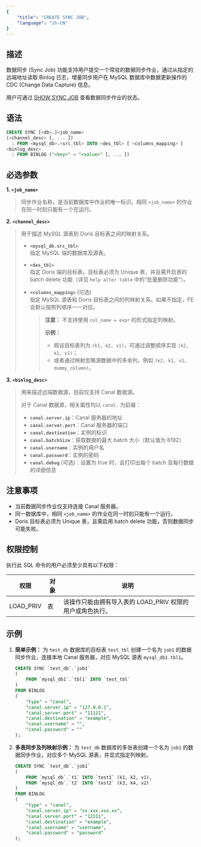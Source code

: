 ```yaml
---
{
    "title": "CREATE SYNC JOB",
    "language": "zh-CN"
}
---
```


<!--
Licensed to the Apache Software Foundation (ASF) under one
or more contributor license agreements.  See the NOTICE file
distributed with this work for additional information
regarding copyright ownership.  The ASF licenses this file
to you under the Apache License, Version 2.0 (the
"License"); you may not use this file except in compliance
with the License.  You may obtain a copy of the License at

  http://www.apache.org/licenses/LICENSE-2.0

Unless required by applicable law or agreed to in writing,
software distributed under the License is distributed on an
"AS IS" BASIS, WITHOUT WARRANTIES OR CONDITIONS OF ANY
KIND, either express or implied.  See the License for the
specific language governing permissions and limitations
under the License.
-->

## 描述

数据同步 (Sync Job) 功能支持用户提交一个常驻的数据同步作业，通过从指定的远端地址读取 Binlog 日志，增量同步用户在 MySQL 数据库中数据更新操作的 CDC (Change Data Capture) 信息。

用户可通过 [SHOW SYNC JOB](../../../../sql-manual/sql-statements/data-modification/load-and-export/SHOW-SYNC-JOB) 查看数据同步作业的状态。

## 语法

```sql
CREATE SYNC [<db>.]<job_name>
(<channel_desc> [, ... ])
  : FROM <mysql_db>.<src_tbl> INTO <des_tbl> [ <columns_mapping> ]
<binlog_desc>
  : FROM BINLOG ("<key>" = "<value>" [, ... ])
```

## 必选参数

**1. `<job_name>`**

> 同步作业名称，是当前数据库中作业的唯一标识。相同 `<job_name>` 的作业在同一时刻只能有一个在运行。

**2. `<channel_desc>`**

> 用于描述 MySQL 源表到 Doris 目标表之间的映射关系。
>
>
> - **`<mysql_db.src_tbl>`**  
>   指定 MySQL 端的数据库及源表。
>
> - **`<des_tbl>`**  
>   指定 Doris 端的目标表。目标表必须为 Unique 表，并且需开启表的 batch delete 功能（详见 `help alter table` 中的“批量删除功能”）。
>
> - **`<columns_mapping>`** (可选)  
>   指定 MySQL 源表和 Doris 目标表之间的列映射关系。如果不指定，FE 会默认按照列顺序一一对应。  
>   > **注意：** 不支持使用 `col_name = expr` 的形式指定列映射。
>   >
>   > **示例：**
>   > - 假设目标表列为 `(k1, k2, v1)`，可通过调整顺序实现 `(k2, k1, v1)`；
>   > - 或者通过映射忽略源数据中的多余列，例如 `(k2, k1, v1, dummy_column)`。

**3. `<binlog_desc>`**

> 用来描述远端数据源，目前仅支持 Canal 数据源。
>
> 对于 Canal 数据源，相关属性均以 `canal.` 为前缀：
>
> - **`canal.server.ip`**：Canal 服务器的地址
> - **`canal.server.port`**：Canal 服务器的端口
> - **`canal.destination`**：实例的标识
> - **`canal.batchSize`**：获取数据的最大 batch 大小（默认值为 8192）
> - **`canal.username`**：实例的用户名
> - **`canal.password`**：实例的密码
> - **`canal.debug`** (可选)：设置为 true 时，会打印出每个 batch 及每行数据的详细信息

## 注意事项

- 当前数据同步作业仅支持连接 Canal 服务器。
- 同一数据库中，相同 `<job_name>` 的作业在同一时刻只能有一个运行。
- Doris 目标表必须为 Unique 表，且需启用 batch delete 功能，否则数据同步可能失败。

## 权限控制

执行此 SQL 命令的用户必须至少具有以下权限：

| 权限     | 对象         | 说明                                      |
|---------|------------|-----------------------------------------|
| LOAD_PRIV  | 表 | 该操作只能由拥有导入表的 LOAD_PRIV 权限的用户或角色执行。 |

## 示例

1. **简单示例：** 为 `test_db` 数据库的目标表 `test_tbl` 创建一个名为 `job1` 的数据同步作业，连接本地 Canal 服务器，对应 MySQL 源表 `mysql_db1.tbl1`。

   ```sql
   CREATE SYNC `test_db`.`job1`
   (
       FROM `mysql_db1`.`tbl1` INTO `test_tbl`
   )
   FROM BINLOG
   (
       "type" = "canal",
       "canal.server.ip" = "127.0.0.1",
       "canal.server.port" = "11111",
       "canal.destination" = "example",
       "canal.username" = "",
       "canal.password" = ""
   );
   ```

2. **多表同步及列映射示例：** 为 `test_db` 数据库的多张表创建一个名为 `job1` 的数据同步作业，对应多个 MySQL 源表，并显式指定列映射。

   ```sql
   CREATE SYNC `test_db`.`job1`
   (
       FROM `mysql_db`.`t1` INTO `test1` (k1, k2, v1),
       FROM `mysql_db`.`t2` INTO `test2` (k3, k4, v2)
   )
   FROM BINLOG
   (
       "type" = "canal",
       "canal.server.ip" = "xx.xxx.xxx.xx",
       "canal.server.port" = "12111",
       "canal.destination" = "example",
       "canal.username" = "username",
       "canal.password" = "password"
   );
   ```